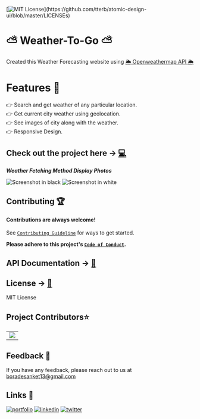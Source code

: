 [![MIT License](https://img.shields.io/apm/l/atomic-design-ui.svg?)](https://github.com/tterb/atomic-design-ui/blob/master/LICENSEs)
 # ⛅️ Weather-To-Go ⛅️

Created this Weather Forecasting website using <a href="https://openweathermap.org/api">🌦 Openweathermap API 🌦</a>

# Features 🌟
👉 Search and get weather of any particular location. <br> 
👉 Get current city weather using geolocation. <br>
👉 See images of city along with the weather. <br>
👉 Responsive Design. <br>


## Check out the project here -> [💻](https://sanket1308-weather-app.netlify.app/)

***Weather Fetching Method Display Photos***

![Screenshot in black](https://user-images.githubusercontent.com/86626640/195175338-4c39cf5f-f290-44d4-8746-bbe193e7adfa.png)
![Screenshot in white](https://user-images.githubusercontent.com/86626640/195175118-8a309c40-3f0d-4e6d-b4be-22eb27c16dee.png)

## Contributing 🏆

#### Contributions are always welcome!

See [`Contributing Guideline`](https://github.com/Sanket1308/Weather-App/blob/main/contributing.md) for ways to get started.

**Please adhere to this project's [`Code of Conduct`](https://github.com/Sanket1308/Weather-App/blob/main/code-of-conduct.md).**


## API Documentation -> [📃](https://openweathermap.org/api)


## License -> [📱](https://choosealicense.com/licenses/mit/)

MIT License

<h2>Project Contributors⭐</h2> 

  <a name = "contributors"></a>
<table align="center">
<tr>
<td>
<a href="https://github.com/Sanket1308/Weather-App/graphs/contributors" align="center">
  <img src="https://contrib.rocks/image?repo=Sanket1308/Weather-App" /> 
</a>
</td>
</tr>
</table>


## Feedback 🙋‍
If you have any feedback, please reach out to us at <a src="mailto:boradesanket13@gmail.com">boradesanket13@gmail.com</a>

## Links 🔗
[![portfolio](https://img.shields.io/badge/my_portfolio-000?style=for-the-badge&logo=ko-fi&logoColor=white)](https://sanketborade.me)
[![linkedin](https://img.shields.io/badge/linkedin-0A66C2?style=for-the-badge&logo=linkedin&logoColor=white)](https://www.linkedin.com/in/boradesankt13)
[![twitter](https://img.shields.io/badge/twitter-1DA1F2?style=for-the-badge&logo=twitter&logoColor=white)](https://twitter.com/boradesanket13)


